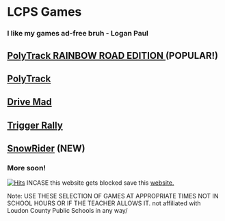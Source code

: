 # LCPS Games
### I like my games ad-free bruh - Logan Paul
## [ PolyTrack RAINBOW ROAD EDITION ](https://lcpsgames.github.io/PolyTrackRainbowRoad/) (POPULAR!)
## [PolyTrack](https://lcpsgames.github.io/polytrack/) 
## [ Drive Mad ](https://lcpsgames.github.io/drivemad/) 
## [ Trigger Rally ](lcpsgames.github.io/TriggerRally/) 
## [ SnowRider](lcpsgames.github.io/snowrider/) (NEW)
### More soon!
[![Hits](https://hits.seeyoufarm.com/api/count/incr/badge.svg?url=https%3A%2F%2Flcpsgames.github.io%2Fgames%2F&count_bg=%2379C83D&title_bg=%23555555&icon=&icon_color=%23E7E7E7&title=hits&edge_flat=false)](https://hits.seeyoufarm.com)
INCASE this website gets blocked save this [ website. ](https://docs.google.com/document/d/1IOgdC2Of6N7-YVqLnDj1ciCKKoAffewma-MZDlP2Sg0/edit?usp=sharing)





Note: USE THESE SELECTION OF GAMES AT APPROPRIATE TIMES NOT IN SCHOOL HOURS OR IF THE TEACHER ALLOWS IT.
not affiliated with Loudon County Public Schools in any way/
